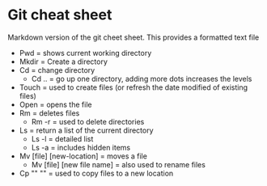 
# Git cheat sheet

Markdown version of the git cheet sheet. 
This provides a formatted text file

- Pwd = shows current working directory 
- Mkdir = Create a directory 
- Cd = change directory 
    - Cd .. = go up one directory, adding more dots increases the levels 
- Touch = used to create files (or refresh the date modified of existing files)
- Open = opens the file 
- Rm = deletes files
    - Rm -r = used to delete directories 
- Ls = return a list of the current directory 
    - Ls -l = detailed list 
    - Ls -a = includes hidden items
- Mv [file] [new-location] = moves a file
    - Mv [file] [new file name] = also used to rename files
- Cp "" "" = used to copy files to a new location
